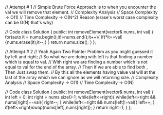 // Attempt # 1
// Simple Brute Force Approach is to when you encounter the val we will remove that element.
// Complexity Analysis
// Space Complexity -> O(1)
// Time Complexity -> O(N^2) Reason (erase's worst case complexity can be O(N) that's why) 

// Code
class Solution {
public:
    int removeElement(vector<int>& nums, int val) {
        for(auto it = nums.begin();it!=nums.end();it++){
            if(*it==val){nums.erase(it);it--;}
        }
        return nums.size();
    }
};

// Attempt # 2
// Yeah Again Two Pointer Problem as you might guessed it by left and right;
// So what we are doing with left is that finding a number which is equal to val.
// With right we are finding a number which is not equal to val for the end of the array.
// Then If we are able to find both , Then Just swap them.
// By this all the elements having value val will at the last of the array which we can ignore as we will returning size.
// Complexity Analysis
// Space Complexity -> O(1)
// Time Complexity -> O(N)

// Code
class Solution {
public:
    int removeElement(vector<int>& nums, int val) {
        int left = 0;
        int right = nums.size()-1;
        while(left<=right){
            while(left<=right && nums[right]==val){
                right--;
            }
            while(left<=right && nums[left]!=val){
                left++;
            }
            if(left<=right)swap(nums[left],nums[right]);
        }
        return right+1;
    }
};
